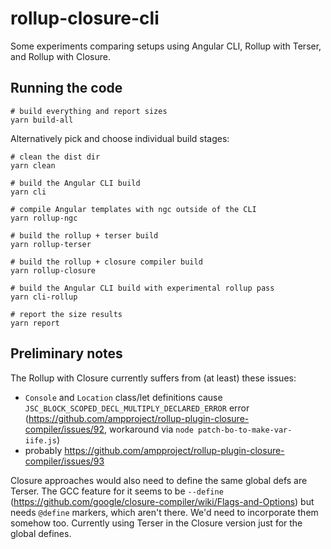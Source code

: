 # rollup-closure-cli

Some experiments comparing setups using Angular CLI, Rollup with Terser, and Rollup with Closure.


## Running the code
```
# build everything and report sizes
yarn build-all
```

Alternatively pick and choose individual build stages:
```
# clean the dist dir
yarn clean

# build the Angular CLI build
yarn cli

# compile Angular templates with ngc outside of the CLI
yarn rollup-ngc

# build the rollup + terser build
yarn rollup-terser

# build the rollup + closure compiler build
yarn rollup-closure

# build the Angular CLI build with experimental rollup pass
yarn cli-rollup

# report the size results
yarn report
```


## Preliminary notes

The Rollup with Closure currently suffers from (at least) these issues:
  - `Console` and `Location` class/let definitions cause `JSC_BLOCK_SCOPED_DECL_MULTIPLY_DECLARED_ERROR` error (https://github.com/ampproject/rollup-plugin-closure-compiler/issues/92, workaround via `node patch-bo-to-make-var-iife.js`)
  - probably https://github.com/ampproject/rollup-plugin-closure-compiler/issues/93

Closure approaches would also need to define the same global defs are Terser. The GCC feature for it seems to be `--define` (https://github.com/google/closure-compiler/wiki/Flags-and-Options) but needs `@define` markers, which aren't there. We'd need to incorporate them somehow too. Currently using Terser in the Closure version just for the global defines.
